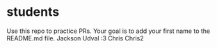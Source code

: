 # students
Use this repo to practice PRs. Your goal is to add your first name to the README.md file.
Jackson
Udval :3
Chris
Chris2
